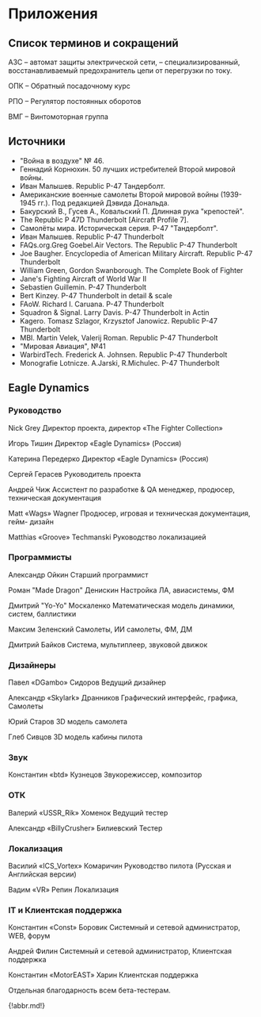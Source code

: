 # Приложения

## Список терминов и сокращений

АЗС – автомат защиты электрической сети, – специализированный, восстанавливаемый
предохранитель цепи от перегрузки по току.

ОПК – Обратный посадочному курс

РПО – Регулятор постоянных оборотов

ВМГ – Винтомоторная группа

## Источники
- "Война в воздухе" № 46.
- Геннадий Корнюхин. 50 лучших истребителей Второй мировой войны.
- Иван Малышев. Republic P-47 Тандерболт.
- Американские военные самолеты Второй мировой войны (1939-1945 гг.). Под
редакцией Дэвида Дональда.
- Бакурский В., Гусев А., Ковальский П. Длинная рука "крепостей".
- The Republic P 47D Thunderbolt [Aircraft Profile 7].
- Самолёты мира. Историческая серия. Р-47 "Тандерболт".
- Иван Малышев. Republic P-47 Thunderbolt
- FAQs.org.Greg Goebel.Air Vectors. The Republic P-47 Thunderbolt
- Joe Baugher. Encyclopedia of American Military Aircraft. Republic P-47 Thunderbolt
- William Green, Gordon Swanborough. The Complete Book of Fighter
- Jane's Fighting Aircraft of World War II
- Sebastien Guillemin. P-47 Thunderbolt
- Bert Kinzey. P-47 Thunderbolt in detail & scale
- FAoW. Richard I. Caruana. P-47 Thunderbolt
- Squadron & Signal. Larry Davis. P-47 Thunderbolt in Actin
- Kagero. Tomasz Szlagor, Krzysztof Janowicz. Republic P-47 Thunderbolt
- MBI. Martin Velek, Valerij Roman. Republic P-47 Thunderbolt
- "Мировая Авиация", №41
- WarbirdTech. Frederick A. Johnsen. Republic P-47 Thunderbolt
- Monografie Lotnicze. A.Jarski, R.Michulec. P-47 Thunderbolt

## Eagle Dynamics

### Руководство

Nick Grey Директор проекта, директор «The Fighter Collection»

Игорь Тишин Директор «Eagle Dynamics» (Россия)

Катерина Передерко Директор «Eagle Dynamics» (Россия)

Сергей Герасев Руководитель проекта

Андрей Чиж Ассистент по разработке & QA менеджер, продюсер,
техническая документация

Matt «Wags» Wagner Продюсер, игровая и техническая документация, гейм-
дизайн

Matthias «Groove» Techmanski Руководство локализацией


### Программисты

Александр Ойкин Старший программист

Роман "Made Dragon" Денискин Настройка ЛА, авиасистемы, ФМ

Дмитрий "Yo-Yo" Москаленко Математическая модель динамики, систем, баллистики

Максим Зеленский Самолеты, ИИ самолеты, ФМ, ДМ

Дмитрий Байков Система, мультиплеер, звуковой движок


### Дизайнеры

Павел «DGambo» Сидоров Ведущий дизайнер

Александр «Skylark» Дранников Графический интерфейс, графика, Самолеты

Юрий Старов 3D модель самолета

Глеб Сивцов 3D модель кабины пилота


### Звук

Константин «btd» Кузнецов Звукорежиссер, композитор


### ОТК

Валерий «USSR_Rik» Хоменок Ведущий тестер

Александр «BillyCrusher» Билиевский Тестер

### Локализация

Василий «ICS_Vortex» Комаричин Руководство пилота (Русская и Английская версии)

Вадим «VR» Репин Локализация


### IT и Клиентская поддержка

Константин «Const» Боровик Системный и сетевой администратор, WEB, форум

Андрей Филин Системный и сетевой администратор, Клиентская
поддержка

Константин «MotorEAST» Харин Клиентская поддержка


Отдельная благодарность всем бета-тестерам.

{!abbr.md!}

